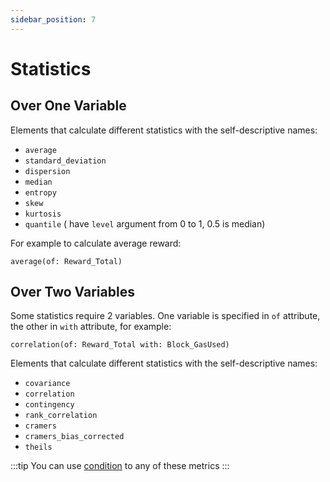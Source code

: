 ```yaml
---
sidebar_position: 7
---
```


#  Statistics

##  Over One Variable

Elements that calculate different statistics with the self-descriptive names:

* ```average```
* ```standard_deviation```
* ```dispersion```
* ```median```
* ```entropy```
* ```skew```
* ```kurtosis```
* ```quantile``` ( have ```level``` argument from 0 to 1, 0.5 is median)

For example to calculate average reward:

```
average(of: Reward_Total)
```


##  Over Two Variables

Some statistics require 2 variables. 
One variable is specified in ```of``` attribute, the other in ```with``` attribute, for example:

```
correlation(of: Reward_Total with: Block_GasUsed)
```

Elements that calculate different statistics with the self-descriptive names:

* ```covariance```
* ```correlation```
* ```contingency```
* ```rank_correlation```
* ```cramers```
* ```cramers_bias_corrected```
* ```theils```

:::tip
You can use [condition](where) to any of these metrics
:::
